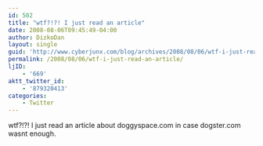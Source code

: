 ```yaml
---
id: 502
title: "wtf?!?! I just read an article"
date: 2008-08-06T09:45:49-04:00
author: DizkoDan
layout: single
guid: 'http://www.cyberjunx.com/blog/archives/2008/08/06/wtf-i-just-read-an-article/'
permalink: /2008/08/06/wtf-i-just-read-an-article/
ljID:
    - '669'
aktt_twitter_id:
    - '879320413'
categories:
    - Twitter
---
```


wtf?!?! I just read an article about doggyspace.com in case dogster.com wasnt enough.